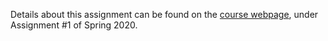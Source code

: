 Details about this assignment can be found on the [course webpage](http://cs231n.github.io/), under Assignment #1 of Spring 2020.
